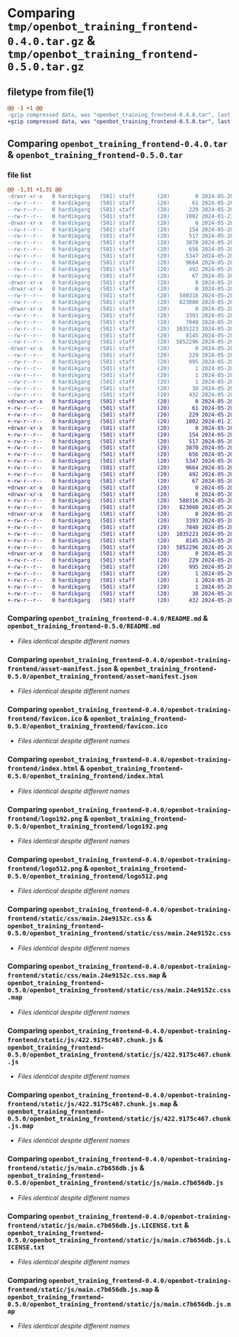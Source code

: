 # Comparing `tmp/openbot_training_frontend-0.4.0.tar.gz` & `tmp/openbot_training_frontend-0.5.0.tar.gz`

## filetype from file(1)

```diff
@@ -1 +1 @@
-gzip compressed data, was "openbot_training_frontend-0.4.0.tar", last modified: Tue May 28 04:53:22 2024, max compression
+gzip compressed data, was "openbot_training_frontend-0.5.0.tar", last modified: Tue May 28 05:10:01 2024, max compression
```

## Comparing `openbot_training_frontend-0.4.0.tar` & `openbot_training_frontend-0.5.0.tar`

### file list

```diff
@@ -1,31 +1,31 @@
-drwxr-xr-x   0 hardikgarg   (501) staff       (20)        0 2024-05-28 04:53:22.122319 openbot_training_frontend-0.4.0/
--rw-r--r--   0 hardikgarg   (501) staff       (20)       61 2024-05-28 04:47:54.000000 openbot_training_frontend-0.4.0/MANIFEST.in
--rw-r--r--   0 hardikgarg   (501) staff       (20)      229 2024-05-28 04:53:22.122052 openbot_training_frontend-0.4.0/PKG-INFO
--rw-r--r--   0 hardikgarg   (501) staff       (20)     1002 2024-01-23 07:24:42.000000 openbot_training_frontend-0.4.0/README.md
-drwxr-xr-x   0 hardikgarg   (501) staff       (20)        0 2024-05-28 04:53:22.111816 openbot_training_frontend-0.4.0/openbot-training-frontend/
--rw-r--r--   0 hardikgarg   (501) staff       (20)      154 2024-05-28 04:53:11.000000 openbot_training_frontend-0.4.0/openbot-training-frontend/__init__.py
--rw-r--r--   0 hardikgarg   (501) staff       (20)      517 2024-05-28 04:53:21.000000 openbot_training_frontend-0.4.0/openbot-training-frontend/asset-manifest.json
--rw-r--r--   0 hardikgarg   (501) staff       (20)     3870 2024-05-28 04:53:11.000000 openbot_training_frontend-0.4.0/openbot-training-frontend/favicon.ico
--rw-r--r--   0 hardikgarg   (501) staff       (20)      656 2024-05-28 04:53:21.000000 openbot_training_frontend-0.4.0/openbot-training-frontend/index.html
--rw-r--r--   0 hardikgarg   (501) staff       (20)     5347 2024-05-28 04:53:11.000000 openbot_training_frontend-0.4.0/openbot-training-frontend/logo192.png
--rw-r--r--   0 hardikgarg   (501) staff       (20)     9664 2024-05-28 04:53:11.000000 openbot_training_frontend-0.4.0/openbot-training-frontend/logo512.png
--rw-r--r--   0 hardikgarg   (501) staff       (20)      492 2024-05-28 04:53:11.000000 openbot_training_frontend-0.4.0/openbot-training-frontend/manifest.json
--rw-r--r--   0 hardikgarg   (501) staff       (20)       67 2024-05-28 04:53:11.000000 openbot_training_frontend-0.4.0/openbot-training-frontend/robots.txt
-drwxr-xr-x   0 hardikgarg   (501) staff       (20)        0 2024-05-28 04:53:22.110127 openbot_training_frontend-0.4.0/openbot-training-frontend/static/
-drwxr-xr-x   0 hardikgarg   (501) staff       (20)        0 2024-05-28 04:53:22.112383 openbot_training_frontend-0.4.0/openbot-training-frontend/static/css/
--rw-r--r--   0 hardikgarg   (501) staff       (20)   580316 2024-05-28 04:53:21.000000 openbot_training_frontend-0.4.0/openbot-training-frontend/static/css/main.24e9152c.css
--rw-r--r--   0 hardikgarg   (501) staff       (20)   823000 2024-05-28 04:53:21.000000 openbot_training_frontend-0.4.0/openbot-training-frontend/static/css/main.24e9152c.css.map
-drwxr-xr-x   0 hardikgarg   (501) staff       (20)        0 2024-05-28 04:53:22.114410 openbot_training_frontend-0.4.0/openbot-training-frontend/static/js/
--rw-r--r--   0 hardikgarg   (501) staff       (20)     3393 2024-05-28 04:53:21.000000 openbot_training_frontend-0.4.0/openbot-training-frontend/static/js/422.9175c467.chunk.js
--rw-r--r--   0 hardikgarg   (501) staff       (20)     7840 2024-05-28 04:53:21.000000 openbot_training_frontend-0.4.0/openbot-training-frontend/static/js/422.9175c467.chunk.js.map
--rw-r--r--   0 hardikgarg   (501) staff       (20)  1035223 2024-05-28 04:53:21.000000 openbot_training_frontend-0.4.0/openbot-training-frontend/static/js/main.c7b656db.js
--rw-r--r--   0 hardikgarg   (501) staff       (20)     8145 2024-05-28 04:53:21.000000 openbot_training_frontend-0.4.0/openbot-training-frontend/static/js/main.c7b656db.js.LICENSE.txt
--rw-r--r--   0 hardikgarg   (501) staff       (20)  5852296 2024-05-28 04:53:21.000000 openbot_training_frontend-0.4.0/openbot-training-frontend/static/js/main.c7b656db.js.map
-drwxr-xr-x   0 hardikgarg   (501) staff       (20)        0 2024-05-28 04:53:22.121743 openbot_training_frontend-0.4.0/openbot_training_frontend.egg-info/
--rw-r--r--   0 hardikgarg   (501) staff       (20)      229 2024-05-28 04:53:22.000000 openbot_training_frontend-0.4.0/openbot_training_frontend.egg-info/PKG-INFO
--rw-r--r--   0 hardikgarg   (501) staff       (20)      995 2024-05-28 04:53:22.000000 openbot_training_frontend-0.4.0/openbot_training_frontend.egg-info/SOURCES.txt
--rw-r--r--   0 hardikgarg   (501) staff       (20)        1 2024-05-28 04:53:22.000000 openbot_training_frontend-0.4.0/openbot_training_frontend.egg-info/dependency_links.txt
--rw-r--r--   0 hardikgarg   (501) staff       (20)        1 2024-05-28 04:48:36.000000 openbot_training_frontend-0.4.0/openbot_training_frontend.egg-info/not-zip-safe
--rw-r--r--   0 hardikgarg   (501) staff       (20)        1 2024-05-28 04:53:22.000000 openbot_training_frontend-0.4.0/openbot_training_frontend.egg-info/top_level.txt
--rw-r--r--   0 hardikgarg   (501) staff       (20)       38 2024-05-28 04:53:22.122374 openbot_training_frontend-0.4.0/setup.cfg
--rw-r--r--   0 hardikgarg   (501) staff       (20)      432 2024-05-28 04:50:44.000000 openbot_training_frontend-0.4.0/setup.py
+drwxr-xr-x   0 hardikgarg   (501) staff       (20)        0 2024-05-28 05:10:01.316553 openbot_training_frontend-0.5.0/
+-rw-r--r--   0 hardikgarg   (501) staff       (20)       61 2024-05-28 05:07:17.000000 openbot_training_frontend-0.5.0/MANIFEST.in
+-rw-r--r--   0 hardikgarg   (501) staff       (20)      229 2024-05-28 05:10:01.316275 openbot_training_frontend-0.5.0/PKG-INFO
+-rw-r--r--   0 hardikgarg   (501) staff       (20)     1002 2024-01-23 07:24:42.000000 openbot_training_frontend-0.5.0/README.md
+drwxr-xr-x   0 hardikgarg   (501) staff       (20)        0 2024-05-28 05:10:01.307090 openbot_training_frontend-0.5.0/openbot_training_frontend/
+-rw-r--r--   0 hardikgarg   (501) staff       (20)      154 2024-05-28 05:09:49.000000 openbot_training_frontend-0.5.0/openbot_training_frontend/__init__.py
+-rw-r--r--   0 hardikgarg   (501) staff       (20)      517 2024-05-28 05:10:00.000000 openbot_training_frontend-0.5.0/openbot_training_frontend/asset-manifest.json
+-rw-r--r--   0 hardikgarg   (501) staff       (20)     3870 2024-05-28 05:09:49.000000 openbot_training_frontend-0.5.0/openbot_training_frontend/favicon.ico
+-rw-r--r--   0 hardikgarg   (501) staff       (20)      656 2024-05-28 05:10:00.000000 openbot_training_frontend-0.5.0/openbot_training_frontend/index.html
+-rw-r--r--   0 hardikgarg   (501) staff       (20)     5347 2024-05-28 05:09:49.000000 openbot_training_frontend-0.5.0/openbot_training_frontend/logo192.png
+-rw-r--r--   0 hardikgarg   (501) staff       (20)     9664 2024-05-28 05:09:49.000000 openbot_training_frontend-0.5.0/openbot_training_frontend/logo512.png
+-rw-r--r--   0 hardikgarg   (501) staff       (20)      492 2024-05-28 05:09:49.000000 openbot_training_frontend-0.5.0/openbot_training_frontend/manifest.json
+-rw-r--r--   0 hardikgarg   (501) staff       (20)       67 2024-05-28 05:09:49.000000 openbot_training_frontend-0.5.0/openbot_training_frontend/robots.txt
+drwxr-xr-x   0 hardikgarg   (501) staff       (20)        0 2024-05-28 05:10:01.304660 openbot_training_frontend-0.5.0/openbot_training_frontend/static/
+drwxr-xr-x   0 hardikgarg   (501) staff       (20)        0 2024-05-28 05:10:01.309269 openbot_training_frontend-0.5.0/openbot_training_frontend/static/css/
+-rw-r--r--   0 hardikgarg   (501) staff       (20)   580316 2024-05-28 05:10:00.000000 openbot_training_frontend-0.5.0/openbot_training_frontend/static/css/main.24e9152c.css
+-rw-r--r--   0 hardikgarg   (501) staff       (20)   823000 2024-05-28 05:10:00.000000 openbot_training_frontend-0.5.0/openbot_training_frontend/static/css/main.24e9152c.css.map
+drwxr-xr-x   0 hardikgarg   (501) staff       (20)        0 2024-05-28 05:10:01.312194 openbot_training_frontend-0.5.0/openbot_training_frontend/static/js/
+-rw-r--r--   0 hardikgarg   (501) staff       (20)     3393 2024-05-28 05:10:00.000000 openbot_training_frontend-0.5.0/openbot_training_frontend/static/js/422.9175c467.chunk.js
+-rw-r--r--   0 hardikgarg   (501) staff       (20)     7840 2024-05-28 05:10:00.000000 openbot_training_frontend-0.5.0/openbot_training_frontend/static/js/422.9175c467.chunk.js.map
+-rw-r--r--   0 hardikgarg   (501) staff       (20)  1035223 2024-05-28 05:10:00.000000 openbot_training_frontend-0.5.0/openbot_training_frontend/static/js/main.c7b656db.js
+-rw-r--r--   0 hardikgarg   (501) staff       (20)     8145 2024-05-28 05:10:00.000000 openbot_training_frontend-0.5.0/openbot_training_frontend/static/js/main.c7b656db.js.LICENSE.txt
+-rw-r--r--   0 hardikgarg   (501) staff       (20)  5852296 2024-05-28 05:10:00.000000 openbot_training_frontend-0.5.0/openbot_training_frontend/static/js/main.c7b656db.js.map
+drwxr-xr-x   0 hardikgarg   (501) staff       (20)        0 2024-05-28 05:10:01.315947 openbot_training_frontend-0.5.0/openbot_training_frontend.egg-info/
+-rw-r--r--   0 hardikgarg   (501) staff       (20)      229 2024-05-28 05:10:01.000000 openbot_training_frontend-0.5.0/openbot_training_frontend.egg-info/PKG-INFO
+-rw-r--r--   0 hardikgarg   (501) staff       (20)      995 2024-05-28 05:10:01.000000 openbot_training_frontend-0.5.0/openbot_training_frontend.egg-info/SOURCES.txt
+-rw-r--r--   0 hardikgarg   (501) staff       (20)        1 2024-05-28 05:10:01.000000 openbot_training_frontend-0.5.0/openbot_training_frontend.egg-info/dependency_links.txt
+-rw-r--r--   0 hardikgarg   (501) staff       (20)        1 2024-05-28 05:10:01.000000 openbot_training_frontend-0.5.0/openbot_training_frontend.egg-info/not-zip-safe
+-rw-r--r--   0 hardikgarg   (501) staff       (20)        1 2024-05-28 05:10:01.000000 openbot_training_frontend-0.5.0/openbot_training_frontend.egg-info/top_level.txt
+-rw-r--r--   0 hardikgarg   (501) staff       (20)       38 2024-05-28 05:10:01.316640 openbot_training_frontend-0.5.0/setup.cfg
+-rw-r--r--   0 hardikgarg   (501) staff       (20)      432 2024-05-28 05:08:30.000000 openbot_training_frontend-0.5.0/setup.py
```

### Comparing `openbot_training_frontend-0.4.0/README.md` & `openbot_training_frontend-0.5.0/README.md`

 * *Files identical despite different names*

### Comparing `openbot_training_frontend-0.4.0/openbot-training-frontend/asset-manifest.json` & `openbot_training_frontend-0.5.0/openbot_training_frontend/asset-manifest.json`

 * *Files identical despite different names*

### Comparing `openbot_training_frontend-0.4.0/openbot-training-frontend/favicon.ico` & `openbot_training_frontend-0.5.0/openbot_training_frontend/favicon.ico`

 * *Files identical despite different names*

### Comparing `openbot_training_frontend-0.4.0/openbot-training-frontend/index.html` & `openbot_training_frontend-0.5.0/openbot_training_frontend/index.html`

 * *Files identical despite different names*

### Comparing `openbot_training_frontend-0.4.0/openbot-training-frontend/logo192.png` & `openbot_training_frontend-0.5.0/openbot_training_frontend/logo192.png`

 * *Files identical despite different names*

### Comparing `openbot_training_frontend-0.4.0/openbot-training-frontend/logo512.png` & `openbot_training_frontend-0.5.0/openbot_training_frontend/logo512.png`

 * *Files identical despite different names*

### Comparing `openbot_training_frontend-0.4.0/openbot-training-frontend/static/css/main.24e9152c.css` & `openbot_training_frontend-0.5.0/openbot_training_frontend/static/css/main.24e9152c.css`

 * *Files identical despite different names*

### Comparing `openbot_training_frontend-0.4.0/openbot-training-frontend/static/css/main.24e9152c.css.map` & `openbot_training_frontend-0.5.0/openbot_training_frontend/static/css/main.24e9152c.css.map`

 * *Files identical despite different names*

### Comparing `openbot_training_frontend-0.4.0/openbot-training-frontend/static/js/422.9175c467.chunk.js` & `openbot_training_frontend-0.5.0/openbot_training_frontend/static/js/422.9175c467.chunk.js`

 * *Files identical despite different names*

### Comparing `openbot_training_frontend-0.4.0/openbot-training-frontend/static/js/422.9175c467.chunk.js.map` & `openbot_training_frontend-0.5.0/openbot_training_frontend/static/js/422.9175c467.chunk.js.map`

 * *Files identical despite different names*

### Comparing `openbot_training_frontend-0.4.0/openbot-training-frontend/static/js/main.c7b656db.js` & `openbot_training_frontend-0.5.0/openbot_training_frontend/static/js/main.c7b656db.js`

 * *Files identical despite different names*

### Comparing `openbot_training_frontend-0.4.0/openbot-training-frontend/static/js/main.c7b656db.js.LICENSE.txt` & `openbot_training_frontend-0.5.0/openbot_training_frontend/static/js/main.c7b656db.js.LICENSE.txt`

 * *Files identical despite different names*

### Comparing `openbot_training_frontend-0.4.0/openbot-training-frontend/static/js/main.c7b656db.js.map` & `openbot_training_frontend-0.5.0/openbot_training_frontend/static/js/main.c7b656db.js.map`

 * *Files identical despite different names*

